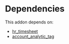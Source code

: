 # Dependencies

This addon depends on:

- [hr_timesheet](https://github.com/bringout/oca-ocb-hr/tree/fd0ec9fb231394028ae822d432cba192b5602deb/odoo-bringout-oca-ocb-hr_timesheet)
- [account_analytic_tag](https://github.com/bringout/oca-financial)
